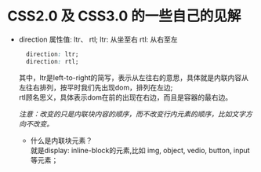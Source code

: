 # CSS2.0 及 CSS3.0 的一些自己的见解

- direction
  属性值: ltr、 rtl;
  ltr: 从坐至右
  rtl: 从右至左
  ```css
    direction: ltr;
    direction: rtl;
  ```
  其中，ltr是left-to-right的简写，表示从左往右的意思，具体就是内联内容从左往右排列，按平时我们先出现dom，排列在左边;  
  rtl顾名思义，具体表示dom在前的出现在右边，而且是容器的最右边。  

  *注意：改变的只是内联块内容的顺序，而不改变行内元素的顺序，比如文字方向不改变。*

  + 什么是内联块元素？  
    就是display: inline-block的元素,比如 img, object, vedio, button, input等元素；